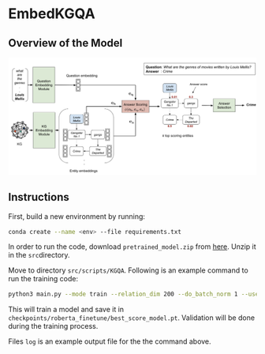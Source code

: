 # EmbedKGQA

## Overview of the Model

![model](model.png)

## Instructions

First, build a new environment by running:

```bash
conda create --name <env> --file requirements.txt
```

In order to run the code, download `pretrained_model.zip` from [here](https://drive.google.com/drive/folders/1RlqGBMo45lTmWz9MUPTq-0KcjSd3ujxc?usp=sharing). Unzip it in the `src`directory.

Move to directory `src/scripts/KGQA`. Following is an example command to run the training code:

```bash
python3 main.py --mode train --relation_dim 200 --do_batch_norm 1 --use_cuda 1 --gpu 0 --freeze 1 --batch_size 16 --validate_every 10 --lr 0.00002 --entdrop 0.0 --reldrop 0.0 --scoredrop 0.0 --decay 1.0 --patience 20 --ls 0.05 --l3_reg 0.001 --nb_epochs 200
```
This will train a model and save it in `checkpoints/roberta_finetune/best_score_model.pt`. Validation will be done during the training process.

Files `log` is an example output file for the the command above.
